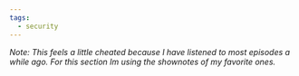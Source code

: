 ```yaml
---
tags:
  - security
---
```

_Note: This feels a little cheated because I have listened to most episodes a while ago. For this section Im using the shownotes of my favorite ones._

